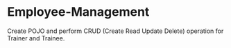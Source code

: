 # Employee-Management
Create POJO and perform CRUD (Create Read Update Delete) operation for  Trainer and Trainee.

